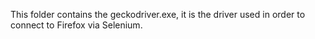 This folder contains the geckodriver.exe, it is the driver used in order to connect to Firefox via Selenium.
